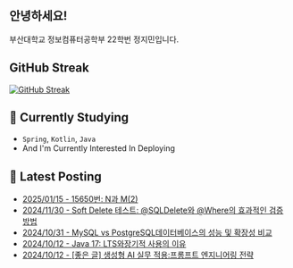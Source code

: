 
## 안녕하세요!
부산대학교 정보컴퓨터공학부 22학번 정지민입니다.


## GitHub Streak
[![GitHub Streak](https://streak-stats.demolab.com?user=Stopmin&theme=onedark-duo)](https://git.io/streak-stats)

## 📎 Currently Studying
- `Spring`, `Kotlin`, `Java`
- And I'm Currently Interested In Deploying

## 📝 Latest Posting
- [2025/01/15 - 15650번: N과 M(2)](https://stopmin.tistory.com/entry/15650%EB%B2%88-N%EA%B3%BC-M2)  
- [2024/11/30 - Soft Delete 테스트: @SQLDelete와 @Where의 효과적인 검증 방법](https://stopmin.tistory.com/entry/Soft-Delete-%ED%85%8C%EC%8A%A4%ED%8A%B8-SQLDelete%EC%99%80-Where%EC%9D%98-%ED%9A%A8%EA%B3%BC%EC%A0%81%EC%9D%B8-%EA%B2%80%EC%A6%9D-%EB%B0%A9%EB%B2%95)  
- [2024/10/31 - MySQL vs PostgreSQL데이터베이스의 성능 및 확장성 비교](https://stopmin.tistory.com/entry/MySQL-vs-PostgreSQL%EB%8D%B0%EC%9D%B4%ED%84%B0%EB%B2%A0%EC%9D%B4%EC%8A%A4%EC%9D%98%EC%84%B1%EB%8A%A5-%EB%B0%8F-%ED%99%95%EC%9E%A5%EC%84%B1-%EB%B9%84%EA%B5%90)  
- [2024/10/12 - Java 17: LTS와장기적 사용의 이유](https://stopmin.tistory.com/entry/Java-17-LTS%EC%99%80%EC%9E%A5%EA%B8%B0%EC%A0%81-%EC%82%AC%EC%9A%A9%EC%9D%98-%EC%9D%B4%EC%9C%A0)  
- [2024/10/12 - [좋은 글] 생성형 AI 실무 적용:프롬프트 엔지니어링 전략](https://stopmin.tistory.com/entry/%EC%A2%8B%EC%9D%80-%EA%B8%80-%EC%83%9D%EC%84%B1%ED%98%95-AI-%EC%8B%A4%EB%AC%B4-%EC%A0%81%EC%9A%A9%ED%94%84%EB%A1%AC%ED%94%84%ED%8A%B8-%EC%97%94%EC%A7%80%EB%8B%88%EC%96%B4%EB%A7%81-%EC%A0%84%EB%9E%B5)  
